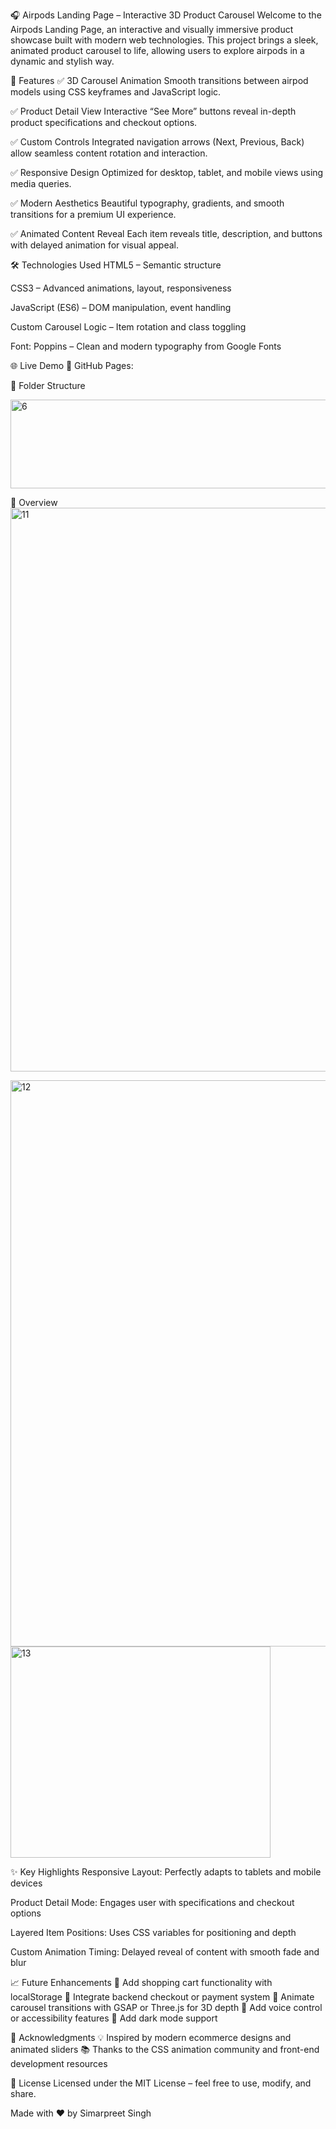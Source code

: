 🎧 Airpods Landing Page – Interactive 3D Product Carousel
Welcome to the Airpods Landing Page, an interactive and visually immersive product showcase built with modern web technologies. This project brings a sleek, animated product carousel to life, allowing users to explore airpods in a dynamic and stylish way.

🚀 Features
✅ 3D Carousel Animation
Smooth transitions between airpod models using CSS keyframes and JavaScript logic.

✅ Product Detail View
Interactive “See More” buttons reveal in-depth product specifications and checkout options.

✅ Custom Controls
Integrated navigation arrows (Next, Previous, Back) allow seamless content rotation and interaction.

✅ Responsive Design
Optimized for desktop, tablet, and mobile views using media queries.

✅ Modern Aesthetics
Beautiful typography, gradients, and smooth transitions for a premium UI experience.

✅ Animated Content Reveal
Each item reveals title, description, and buttons with delayed animation for visual appeal.

🛠️ Technologies Used
HTML5 – Semantic structure

CSS3 – Advanced animations, layout, responsiveness

JavaScript (ES6) – DOM manipulation, event handling

Custom Carousel Logic – Item rotation and class toggling

Font: Poppins – Clean and modern typography from Google Fonts

🌐 Live Demo
🔗 GitHub Pages: 

📁 Folder Structure

<img width="901" height="142" alt="6" src="https://github.com/user-attachments/assets/37e8330a-ce7c-4c55-b48a-b71998e3f5d8" />



📸 Overview
<img width="1881" height="902" alt="11" src="https://github.com/user-attachments/assets/3c22ddea-cd82-4a23-a9e5-67fa2ca083c4" />

<img width="1882" height="906" alt="12" src="https://github.com/user-attachments/assets/183f3be0-fcbc-41fe-8a1c-5aaec42f84f2" />

<img width="416" height="338" alt="13" src="https://github.com/user-attachments/assets/8261557a-b7fa-45bf-9673-e444b1291488" />



✨ Key Highlights
Responsive Layout: Perfectly adapts to tablets and mobile devices

Product Detail Mode: Engages user with specifications and checkout options

Layered Item Positions: Uses CSS variables for positioning and depth

Custom Animation Timing: Delayed reveal of content with smooth fade and blur

📈 Future Enhancements
🔧 Add shopping cart functionality with localStorage
🔧 Integrate backend checkout or payment system
🔧 Animate carousel transitions with GSAP or Three.js for 3D depth
🔧 Add voice control or accessibility features
🔧 Add dark mode support

🙌 Acknowledgments
💡 Inspired by modern ecommerce designs and animated sliders
📚 Thanks to the CSS animation community and front-end development resources

📜 License
Licensed under the MIT License – feel free to use, modify, and share.

Made with ❤️ by Simarpreet Singh
